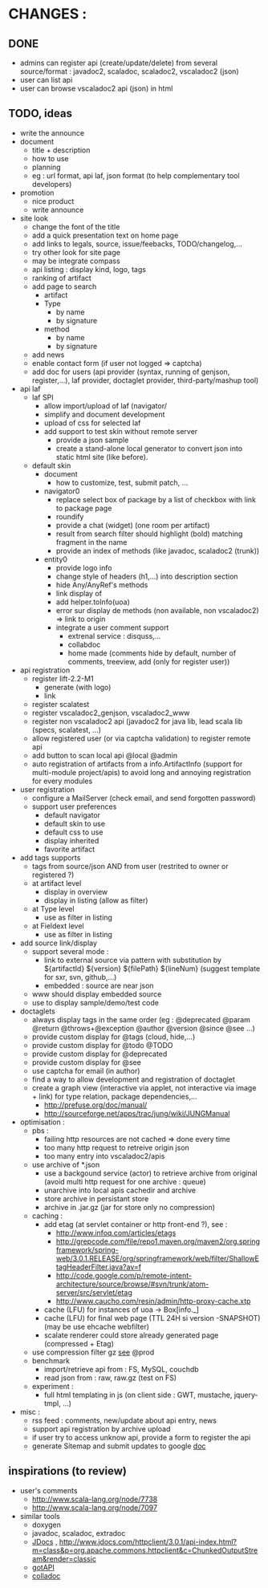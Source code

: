 CHANGES :
=========

## DONE
* admins can register api (create/update/delete) from several source/format : javadoc2, scaladoc, scaladoc2, vscaladoc2 (json)
* user can list api
* user can browse vscaladoc2 api (json) in html

## TODO, ideas
* write the announce
* document
  * title + description
  * how to use
  * planning
  * eg : url format, api laf, json format (to help complementary tool developers)
* promotion
  * nice product
  * write announce
* site look
  * change the font of the title
  * add a quick presentation text on home page
  * add links to legals, source, issue/feebacks, TODO/changelog,...
  * try other look for site page
  * may be integrate compass
  * api listing : display kind, logo, tags 
  * ranking of artifact
  * add page to search
    * artifact
    * Type
      * by name
      * by signature
    * method
      * by name
      * by signature  
  * add news
  * enable contact form (if user not logged => captcha)
  * add doc for users (api provider (syntax, running of genjson, register,...), laf provider, doctaglet provider, third-party/mashup tool)
* api laf
  * laf SPI
    * allow import/upload of laf (navigator/
    * simplify and document development
    * upload of css for selected laf
    * add support to test skin without remote server
      * provide a json sample
      * create a stand-alone local generator to convert json into static html site (like before).
  * default skin
    * document 
      * how to customize, test, submit patch, ...
    * navigator0
      * replace select box of package by a list of checkbox with link to package page
      * roundify
      * provide a chat (widget) (one room per artifact)
      * result from search filter should highlight (bold) matching fragment in the name
      * provide an index of methods (like javadoc, scaladoc2 (trunk))
    * entity0
      * provide logo info
      * change style of headers (h1,...) into description section
      * hide Any/AnyRef's methods
      * link display of
      * add helper.toInfo(uoa)
      * error sur display de methods (non available, non vscaladoc2) => link to origin
      * integrate a user comment support
        * extrenal service : disquss,...
        * collabdoc
        * home made (comments hide by default, number of comments, treeview, add (only for register user)) 
* api registration
  * register lift-2.2-M1
    * generate (with logo)
    * link
  * register scalatest
  * register vscaladoc2_genjson, vscaladoc2_www
  * register non vscaladoc2 api (javadoc2 for java lib, lead scala lib (specs, scalatest, ...)
  * allow registered user (or via captcha validation) to register remote api
  * add button to scan local api @local @admin
  * auto registration of artifacts from a info.ArtifactInfo (support for multi-module project/apis) to avoid long and annoying registration for every modules
* user registration
  * configure a MailServer (check email, and send forgotten password)
  * support user preferences
    * default navigator
    * default skin to use
    * default css to use
    * display inherited
    * favorite artifact  
* add tags supports
  * tags from source/json AND from user (restrited to owner or registered ?)
  * at artifact level
    * display in overview
    * display in listing (allow as filter)
  * at Type level
    * use as filter in listing
  * at Fieldext level
    * use as filter in listing
* add source link/display
  * support several mode :
    * link to external source via pattern with substitution by ${artifactId} ${version} ${filePath} ${lineNum} (suggest template for sxr, svn, github,...)
    * embedded : source are near json
  * www should display embedded source
  * use to display sample/demo/test code
* doctaglets
  * always display tags in the same order (eg : @deprecated @param @return @throws+@exception @author @version @since @see ...)
  * provide custom display for @tags (cloud, hide,...)
  * provide custom display for @todo @TODO
  * provide custom display for @deprecated
  * provide custom display for @see
  * use captcha for email (in author)
  * find a way to allow development and registration of doctaglet
  * create a graph view (interactive via applet, not interactive via image + link) for type relation, package dependencies,...
    * http://prefuse.org/doc/manual/
    * http://sourceforge.net/apps/trac/jung/wiki/JUNGManual 
* optimisation :
  * pbs :
    * failing http resources are not cached => done every time
    * too many http request to retreive origin json
    * too many entry into vscaladoc2/apis
  * use archive of *.json
    * use a backgound service (actor) to retrieve archive from original (avoid multi http request for one archive : queue)
    * unarchive into local apis cachedir and archive
    * store archive in persistant store
    * archive in .jar.gz (jar for store only no compression)
  * caching :
    * add etag (at servlet container or http front-end ?), see :	
      * http://www.infoq.com/articles/etags	
      * http://grepcode.com/file/repo1.maven.org/maven2/org.springframework/spring-web/3.0.1.RELEASE/org/springframework/web/filter/ShallowEtagHeaderFilter.java?av=f
      * http://code.google.com/p/remote-intent-architecture/source/browse/#svn/trunk/atom-server/src/servlet/etag	
      * http://www.caucho.com/resin/admin/http-proxy-cache.xtp	
    * cache (LFU) for instances  of uoa -> Box[info._]	
    * cache (LFU) for final web page (TTL 24H si version -SNAPSHOT) (may be use ehcache webfilter)	
    * scalate renderer could store already generated page (compressed + Etag)	
  * use compression filter gz [see](http://onjava.com/pub/a/onjava/2003/11/19/filters.html) @prod
  * benchmark
    * import/retrieve api from : FS, MySQL, couchdb
    * read json from  : raw, raw.gz (test on FS)
  * experiment :
    * full html templating in js (on client side : GWT, mustache, jquery-tmpl, ...)
* misc :
  * rss feed : comments, new/update about api entry, news
  * support api registration by archive upload
  * if user try to access unknow api, provide a form to register the api
  * generate Sitemap and submit updates to google [doc](http://www.google.com/support/webmasters/bin/answer.py?answer=183668)
  
## inspirations (to review)

* user's comments
  * http://www.scala-lang.org/node/7738
  * http://www.scala-lang.org/node/7097
* similar tools
  * doxygen
  * javadoc, scaladoc, extradoc
  * [JDocs](http://jdocs.com) , http://www.jdocs.com/httpclient/3.0.1/api-index.html?m=class&p=org.apache.commons.httpclient&c=ChunkedOutputStream&render=classic
  * [gotAPI](http://www.gotapi.com/contribute/index.html)
  * [colladoc](http://code.google.com/p/collaborative-scaladoc)
